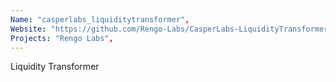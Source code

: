 ```yaml
---
Name: "casperlabs_liquiditytransformer",
Website: "https://github.com/Rengo-Labs/CasperLabs-LiquidityTransformer",
Projects: "Rengo Labs",
---
```

<!--lang:en--> 
Liquidity Transformer
<!--lang:es--] 
test
<!--lang:de--] 
test
<!--lang:fr--] 
test
<!--lang:pl--] 
test
<!--lang:uk--] 
test
[!--lang:*-->  
